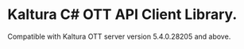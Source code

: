 # Kaltura C# OTT API Client Library.
Compatible with Kaltura OTT server version 5.4.0.28205 and above.
